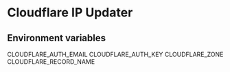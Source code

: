 # Cloudflare IP Updater

## Environment variables

CLOUDFLARE_AUTH_EMAIL
CLOUDFLARE_AUTH_KEY
CLOUDFLARE_ZONE
CLOUDFLARE_RECORD_NAME
